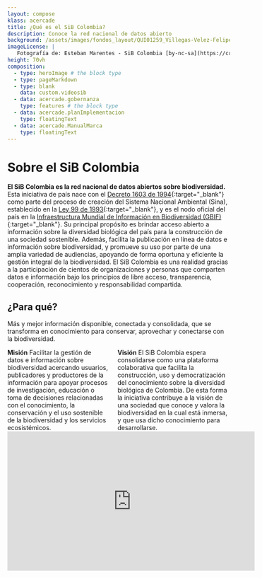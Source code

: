 ```yaml
---
layout: compose
klass: acercade
title: ¿Qué es el SiB Colombia?
description: Conoce la red nacional de datos abierto
background: /assets/images/fondos_layout/QUI01259_Villegas-Velez-Felipe.jpg
imageLicense: |
   Fotografía de: Esteban Marentes - SiB Colombia [by-nc-sa](https://creativecommons.org/licenses/by-nc-sa/3.0/) 
height: 70vh
composition:
  - type: heroImage # the block type
  - type: pageMarkdown
  - type: blank
    data: custom.videosib
  - data: acercade.gobernanza
    type: features # the block type
  - data: acercade.planImplementacion
    type: floatingText
  - data: acercade.ManualMarca
    type: floatingText
---
```



# Sobre el SiB Colombia
**El SiB Colombia es la red nacional de datos abiertos sobre biodiversidad.** Esta iniciativa de país nace con el [Decreto 1603 de 1994](http://www.humboldt.org.co/images/documentos/pdf/Normativo/1994-07-17-dec-1603.pdf){:target="_blank"} como parte del proceso de creación del Sistema Nacional Ambiental (Sina), establecido en la [Ley 99 de 1993](http://www.humboldt.org.co/images/documentos/pdf/Normativo/1993-12-22-ley-99-crea-el-sina-y-mma.pdf){:target="_blank"}, y es el nodo oficial del país en la [Infraestructura Mundial de Información en Biodiversidad (GBIF)](https://www.gbif.org/){:target="_blank"}. Su principal propósito es brindar acceso abierto a información sobre la diversidad biológica del país para la construcción de una sociedad sostenible. Además, facilita la publicación en línea de datos e información sobre biodiversidad, y promueve su uso por parte de una amplia variedad de audiencias, apoyando de forma oportuna y eficiente la gestión integral de la biodiversidad.
El SiB Colombia es una realidad gracias a la participación de cientos de organizaciones y personas que comparten datos e información bajo los principios de libre acceso, transparencia, cooperación, reconocimiento y responsabilidad compartida.
## ¿Para qué?
Más y mejor información disponible, conectada y consolidada, que se transforma en conocimiento para conservar, aprovechar y conectarse con la biodiversidad.


<div class="columns">
  <div class="column">
    <b>Misión</b> 
     Facilitar la gestión de datos e información sobre biodiversidad acercando usuarios, publicadores y productores de la información para apoyar procesos de investigación, educación o toma de decisiones relacionadas con el conocimiento, la conservación y el uso sostenible de la biodiversidad y los servicios ecosistémicos.
  </div>
  <div class="column">
    <b>Visión</b>
     El SiB Colombia espera consolidarse como una plataforma colaborativa que facilita la construcción, uso y democratización del conocimiento sobre la diversidad biológica de Colombia. De esta forma la iniciativa contribuye a la visión de una sociedad que conoce y valora la biodiversidad en la cual está inmersa, y que usa dicho conocimiento para desarrollarse.
  </div>
</div>


<iframe width="560" height="315" src="https://www.youtube.com/embed/_f4gGfIBN3U" frameborder="0" allow="accelerometer; autoplay; clipboard-write; encrypted-media; gyroscope; picture-in-picture" allowfullscreen></iframe>
